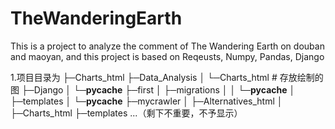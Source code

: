 # TheWanderingEarth
This is a project to analyze the comment of The Wandering Earth on douban and maoyan, and this project is based on Reqeusts, Numpy, Pandas, Django

1.项目目录为
├─Charts_html 
├─Data_Analysis
│  └─Charts_html  # 存放绘制的图
├─Django
│  └─__pycache__
├─first
│  ├─migrations
│  │  └─__pycache__
│  ├─templates
│  └─__pycache__
├─mycrawler
│  ├─Alternatives_html
│  ├─Charts_html
├─templates
...（剩下不重要，不予显示）

